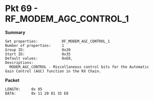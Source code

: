 # Pkt 69 - RF_MODEM_AGC_CONTROL_1

**Summary**
```
Set properties:           RF_MODEM_AGC_CONTROL_1
Number of properties:     1
Group ID:                 0x20
Start ID:                 0x35
Default values:           0xE0, 
Descriptions:
  MODEM_AGC_CONTROL - Miscellaneous control bits for the Automatic Gain Control (AGC) function in the RX Chain.
```

**Packet**
```
LENGTH:     0x 05
DATA:       0x 11 20 01 35 E0
```
